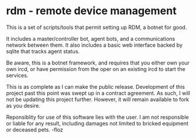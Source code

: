 # rdm - remote device management

This is a set of scripts/tools that permit setting up RDM, a botnet for good.

It includes a master/controller bot, agent bots, and a communications network between them.  It also includes a basic web interface backed by sqlite that tracks agent status.

Be aware, this is a botnet framework, and requires that you either own your own ircd, or have permission from the oper on an existing ircd to start the services.

This is as complete as I can make the public release.  Development of this project past this point was swept up in a contract agreement.  As such, I will not be updating this project further.  However, it will remain available to fork as you desire.

Reponsiblity for use of this software lies with the user.  I am not responsible or liable for any result, including damages not limited to bricked equipment or deceased pets.
-floz
